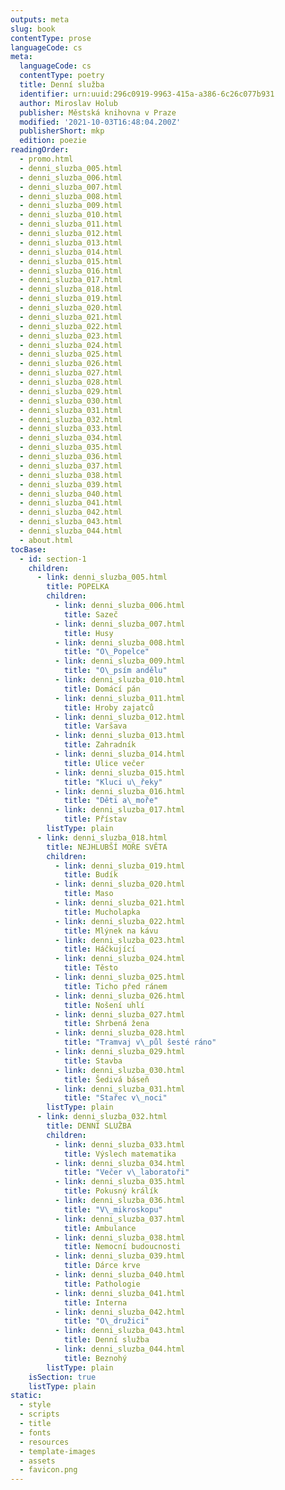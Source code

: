 ```yaml
---
outputs: meta
slug: book
contentType: prose
languageCode: cs
meta:
  languageCode: cs
  contentType: poetry
  title: Denní služba
  identifier: urn:uuid:296c0919-9963-415a-a386-6c26c077b931
  author: Miroslav Holub
  publisher: Městská knihovna v Praze
  modified: '2021-10-03T16:48:04.200Z'
  publisherShort: mkp
  edition: poezie
readingOrder:
  - promo.html
  - denni_sluzba_005.html
  - denni_sluzba_006.html
  - denni_sluzba_007.html
  - denni_sluzba_008.html
  - denni_sluzba_009.html
  - denni_sluzba_010.html
  - denni_sluzba_011.html
  - denni_sluzba_012.html
  - denni_sluzba_013.html
  - denni_sluzba_014.html
  - denni_sluzba_015.html
  - denni_sluzba_016.html
  - denni_sluzba_017.html
  - denni_sluzba_018.html
  - denni_sluzba_019.html
  - denni_sluzba_020.html
  - denni_sluzba_021.html
  - denni_sluzba_022.html
  - denni_sluzba_023.html
  - denni_sluzba_024.html
  - denni_sluzba_025.html
  - denni_sluzba_026.html
  - denni_sluzba_027.html
  - denni_sluzba_028.html
  - denni_sluzba_029.html
  - denni_sluzba_030.html
  - denni_sluzba_031.html
  - denni_sluzba_032.html
  - denni_sluzba_033.html
  - denni_sluzba_034.html
  - denni_sluzba_035.html
  - denni_sluzba_036.html
  - denni_sluzba_037.html
  - denni_sluzba_038.html
  - denni_sluzba_039.html
  - denni_sluzba_040.html
  - denni_sluzba_041.html
  - denni_sluzba_042.html
  - denni_sluzba_043.html
  - denni_sluzba_044.html
  - about.html
tocBase:
  - id: section-1
    children:
      - link: denni_sluzba_005.html
        title: POPELKA
        children:
          - link: denni_sluzba_006.html
            title: Sazeč
          - link: denni_sluzba_007.html
            title: Husy
          - link: denni_sluzba_008.html
            title: "O\_Popelce"
          - link: denni_sluzba_009.html
            title: "O\_psím andělu"
          - link: denni_sluzba_010.html
            title: Domácí pán
          - link: denni_sluzba_011.html
            title: Hroby zajatců
          - link: denni_sluzba_012.html
            title: Varšava
          - link: denni_sluzba_013.html
            title: Zahradník
          - link: denni_sluzba_014.html
            title: Ulice večer
          - link: denni_sluzba_015.html
            title: "Kluci u\_řeky"
          - link: denni_sluzba_016.html
            title: "Děti a\_moře"
          - link: denni_sluzba_017.html
            title: Přístav
        listType: plain
      - link: denni_sluzba_018.html
        title: NEJHLUBŠÍ MOŘE SVĚTA
        children:
          - link: denni_sluzba_019.html
            title: Budík
          - link: denni_sluzba_020.html
            title: Maso
          - link: denni_sluzba_021.html
            title: Mucholapka
          - link: denni_sluzba_022.html
            title: Mlýnek na kávu
          - link: denni_sluzba_023.html
            title: Háčkující
          - link: denni_sluzba_024.html
            title: Těsto
          - link: denni_sluzba_025.html
            title: Ticho před ránem
          - link: denni_sluzba_026.html
            title: Nošení uhlí
          - link: denni_sluzba_027.html
            title: Shrbená žena
          - link: denni_sluzba_028.html
            title: "Tramvaj v\_půl šesté ráno"
          - link: denni_sluzba_029.html
            title: Stavba
          - link: denni_sluzba_030.html
            title: Šedivá báseň
          - link: denni_sluzba_031.html
            title: "Stařec v\_noci"
        listType: plain
      - link: denni_sluzba_032.html
        title: DENNÍ SLUŽBA
        children:
          - link: denni_sluzba_033.html
            title: Výslech matematika
          - link: denni_sluzba_034.html
            title: "Večer v\_laboratoři"
          - link: denni_sluzba_035.html
            title: Pokusný králík
          - link: denni_sluzba_036.html
            title: "V\_mikroskopu"
          - link: denni_sluzba_037.html
            title: Ambulance
          - link: denni_sluzba_038.html
            title: Nemocní budoucnosti
          - link: denni_sluzba_039.html
            title: Dárce krve
          - link: denni_sluzba_040.html
            title: Pathologie
          - link: denni_sluzba_041.html
            title: Interna
          - link: denni_sluzba_042.html
            title: "O\_družici"
          - link: denni_sluzba_043.html
            title: Denní služba
          - link: denni_sluzba_044.html
            title: Beznohý
        listType: plain
    isSection: true
    listType: plain
static:
  - style
  - scripts
  - title
  - fonts
  - resources
  - template-images
  - assets
  - favicon.png
---
```

